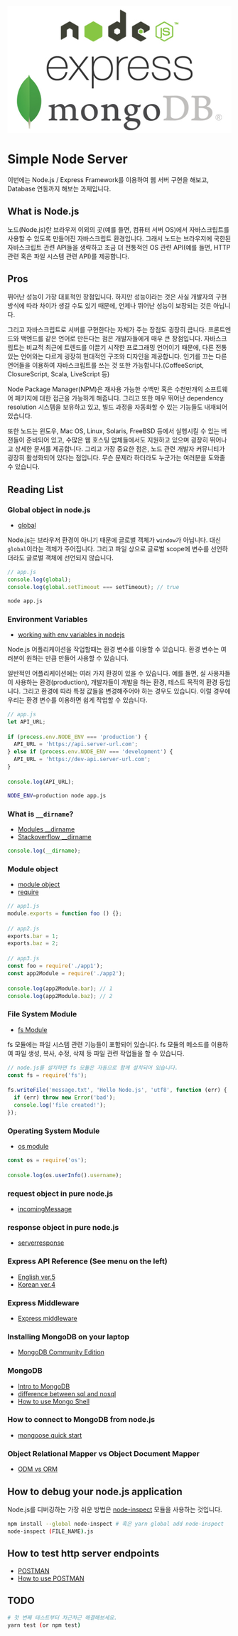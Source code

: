 ![nodejs](/main.jpg)

# Simple Node Server

이번에는 Node.js / Express Framework를 이용하여 웹 서버 구현을 해보고, Database 연동까지 해보는 과제입니다.

## What is Node.js

노드(Node.js)란 브라우저 이외의 곳(예를 들면, 컴퓨터 서버 OS)에서 자바스크립트를 사용할 수 있도록 만들어진 자바스크립트 환경입니다. 그래서 노드는 브라우저에 국한된 자바스크립트 관련 API들을 생략하고 조금 더 전통적인 OS 관련 API(예를 들면, HTTP 관련 혹은 파일 시스템 관련 API)를 제공합니다.

## Pros

뛰어난 성능이 가장 대표적인 장점입니다. 하지만 성능이라는 것은 사실 개발자의 구현 방식에 따라 차이가 생길 수도 있기 때문에, 언제나 뛰어난 성능이 보장되는 것은 아닙니다.

그리고 자바스크립트로 서버를 구현한다는 자체가 주는 장점도 굉장히 큽니다. 프론트엔드와 백엔드를 같은 언어로 만든다는 점은 개발자들에게 매우 큰 장점입니다. 자바스크립트는 비교적 최근에 트렌드를 이끌기 시작한 프로그래밍 언어이기 때문에, 다른 전통있는 언어와는 다르게 굉장히 현대적인 구조와 디자인을 제공합니다. 인기를 끄는 다른 언어들을 이용하여 자바스크립트를 쓰는 것 또한 가능합니다.(CoffeeScript, ClosureScript, Scala, LiveScript 등)

Node Package Manager(NPM)은 재사용 가능한 수백만 혹은 수천만개의 소프트웨어 패키지에 대한 접근을 가능하게 해줍니다. 그리고 또한 매우 뛰어난 dependency resolution 시스템을 보유하고 있고, 빌드 과정을 자동화할 수 있는 기능들도 내재되어 있습니다.

또한 노드는 윈도우, Mac OS, Linux, Solaris, FreeBSD 등에서 실행시킬 수 있는 버젼들이 준비되어 있고, 수많은 웹 호스팅 업체들에서도 지원하고 있으며 굉장히 뛰어나고 상세한 문서를 제공합니다. 그리고 가장 중요한 점은, 노드 관련 개발자 커뮤니티가 굉장히 활성화되어 있다는 점입니다. 무슨 문제라 하더라도 누군가는 여러분을 도와줄 수 있습니다.

## Reading List

### Global object in node.js
  - [global](https://nodejs.org/docs/latest/api/globals.html#globals_global)

Node.js는 브라우저 환경이 아니기 때문에 글로벌 객체가 `window`가 아닙니다. 대신 `global`이라는 객체가 주어집니다. 그리고 파일 상으로 글로벌 scope에 변수를 선언하더라도 글로벌 객체에 선언되지 않습니다.

```js
// app.js
console.log(global);
console.log(global.setTimeout === setTimeout); // true
```

```sh
node app.js
```

### Environment Variables
  - [working with env variables in nodejs](https://www.twilio.com/blog/2017/08/working-with-environment-variables-in-node-js.html)

Node.js 어플리케이션을 작업할때는 환경 변수를 이용할 수 있습니다. 환경 변수는 여러분이 원하는 만큼 만들어 사용할 수 있습니다.

일반적인 어플리케이션에는 여러 가지 환경이 있을 수 있습니다. 예를 들면, 실 사용자들이 사용하는 환경(production), 개발자들이 개발을 하는 환경, 테스트 목적의 환경 등입니다. 그리고 환경에 따라 특정 값들을 변경해주어야 하는 경우도 있습니다. 이럴 경우에 우리는 환경 변수를 이용하면 쉽게 작업할 수 있습니다.

```js
// app.js
let API_URL;

if (process.env.NODE_ENV === 'production') {
  API_URL = 'https://api.server-url.com';
} else if (process.env.NODE_ENV === 'development') {
  API_URL = 'https://dev-api.server-url.com';
}

console.log(API_URL);
```

```sh
NODE_ENV=production node app.js
```

### What is `__dirname`?
  - [Modules __dirname](https://nodejs.org/docs/latest/api/modules.html#modules_dirname)
  - [Stackoverflow __dirname](https://stackoverflow.com/questions/8131344/what-is-the-difference-between-dirname-and-in-node-js)

```js
console.log(__dirname);
```

### Module object
  - [module object](https://nodejs.org/docs/latest/api/modules.html#modules_the_module_object)
  - [require](https://nodejs.org/docs/latest/api/modules.html#modules_require_id)

```js
// app1.js
module.exports = function foo () {};

// app2.js
exports.bar = 1;
exports.baz = 2;

// app3.js
const foo = require('./app1');
const app2Module = require('./app2');

console.log(app2Module.bar); // 1
console.log(app2Module.baz); // 2
```

### File System Module
  - [fs Module](https://nodejs.org/docs/latest/api/fs.html)

fs 모듈에는 파일 시스템 관련 기능들이 포함되어 있습니다. fs 모듈의 메소드를 이용하여 파일 생성, 복사, 수정, 삭제 등 파일 관련 작업들을 할 수 있습니다.

```js
// node.js를 설치하면 fs 모듈은 자동으로 함께 설치되어 있습니다.
const fs = require('fs');

fs.writeFile('message.txt', 'Hello Node.js', 'utf8', function (err) {
  if (err) throw new Error('bad');
  console.log('file created!');
});
```

### Operating System Module
  - [os module](https://nodejs.org/docs/latest/api/os.html)

```js
const os = require('os');

console.log(os.userInfo().username);
```

### request object in pure node.js
  - [incomingMessage](https://nodejs.org/docs/latest/api/http.html#http_class_http_incomingmessage)

### response object in pure node.js
  - [serverresponse](https://nodejs.org/docs/latest/api/http.html#http_class_http_serverresponse)

### Express API Reference (See menu on the left)
  - [English ver.5](https://expressjs.com/en/5x/api.html)
  - [Korean ver.4](https://expressjs.com/ko/4x/api.html)

### Express Middleware
  - [Express middleware](https://expressjs.com/en/guide/using-middleware.html)

### Installing MongoDB on your laptop
  - [MongoDB Community Edition](https://docs.mongodb.com/manual/installation/#mongodb-community-edition-installation-tutorials)

### MongoDB
  - [Intro to MongoDB](https://www.sitepoint.com/an-introduction-to-mongodb/)
  - [difference between sql and nosql](https://www.geeksforgeeks.org/difference-between-sql-and-nosql/)
  - [How to use Mongo Shell](https://docs.mongodb.com/manual/mongo/#working-with-the-mongo-shell)

### How to connect to MongoDB from node.js
  - [mongoose quick start](https://mongoosejs.com/docs/index.html)

### Object Relational Mapper vs Object Document Mapper
  - [ODM vs ORM](https://stackoverflow.com/questions/12261866/what-is-the-difference-between-an-orm-and-an-odm)

## How to debug your node.js application

Node.js를 디버깅하는 가장 쉬운 방법은 [node-inspect](https://github.com/nodejs/node-inspect) 모듈을 사용하는 것입니다.

```sh
npm install --global node-inspect # 혹은 yarn global add node-inspect
node-inspect (FILE_NAME).js
```

## How to test http server endpoints

- [POSTMAN](https://www.getpostman.com/)
- [How to use POSTMAN](https://learning.getpostman.com/getting-started/)

## TODO

```sh
# 첫 번째 테스트부터 차근차근 해결해보세요.
yarn test (or npm test)
```

